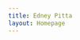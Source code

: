 ```yaml
---
title: Edney Pitta
layout: Homepage
---
```

<!-- no-content
  Content here not used, see ``src/layouts/Homepage``
  Please edit Homepage layout instead.
-->
